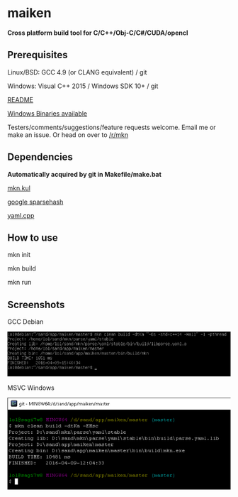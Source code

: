 # maiken

**Cross platform build tool for C/C++/Obj-C/C#/CUDA/opencl** 

## Prerequisites
  Linux/BSD: GCC 4.9 (or CLANG equivalent) / git
  
  Windows:   Visual C++ 2015 / Windows SDK 10+ / git

[README](https://raw.githubusercontent.com/Dekken/maiken/master/README.noformat)

[Windows Binaries available](https://github.com/Dekken/maiken/tree/binaries)

Testers/comments/suggestions/feature requests welcome. Email me or make an issue. Or head on over to [/r/mkn](http://reddit.com/r/mkn)


## Dependencies 

**Automatically acquired by git in Makefile/make.bat**

[mkn.kul](https://github.com/mkn/mkn.kul)

[google sparsehash](https://github.com/mkn/google.sparsehash)

[yaml.cpp](https://github.com/mkn/parse.yaml)

## How to use

mkn init

mkn build

mkn run


## Screenshots

GCC Debian

![GCC Debian](https://raw.githubusercontent.com/Dekken/maiken/wiki/mkn_nix.png)

MSVC Windows

![MSVC Windows](https://raw.githubusercontent.com/Dekken/maiken/wiki/mkn_win.png)

